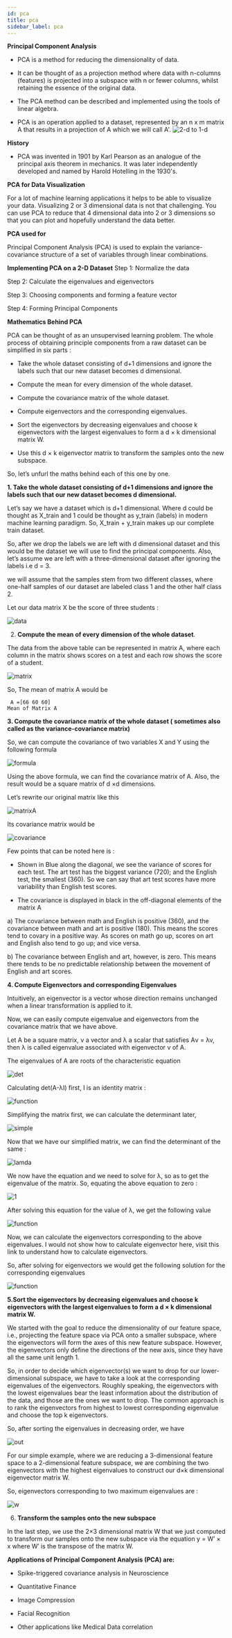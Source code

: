 ```yaml
---
id: pca
title: pca
sidebar_label: pca
---
```


**Principal Component Analysis**

* PCA is a method for reducing the dimensionality of data.

* It can be thought of as a projection method where data with n-columns (features) is projected into a subspace with n or fewer columns, whilst retaining the essence of the original data.

* The PCA method can be described and implemented using the tools of linear algebra.

* PCA is an operation applied to a dataset, represented by an n x m matrix A that results in a projection of A which we will call A'. 
![2-d to 1-d ](assets/pca/nd.png)



**History**
* PCA was invented in 1901 by Karl Pearson as an analogue of the principal axis theorem in mechanics. It was later independently developed and named by Harold Hotelling in the 1930's.


**PCA for Data Visualization**

For a lot of machine learning applications it helps to be able to visualize your data. Visualizing 2 or 3 dimensional data is not that challenging. You can use PCA to reduce that 4 dimensional data into 2 or 3 dimensions so that you can plot and hopefully understand the data better.


**PCA used for**

Principal Component Analysis (PCA) is used to explain the variance-covariance structure of a set of variables through linear combinations. 

**Implementing PCA on a 2-D Dataset**
Step 1: Normalize the data 

Step 2: Calculate the eigenvalues and eigenvectors 

Step 3: Choosing components and forming a feature vector

Step 4: Forming Principal Components



**Mathematics Behind PCA**


PCA can be thought of as an unsupervised learning problem. The whole process of obtaining principle components from a raw 
dataset can be simplified in six parts :

* Take the whole dataset consisting of d+1 dimensions and ignore the labels such that our new dataset becomes d dimensional.

* Compute the mean for every dimension of the whole dataset.

* Compute the covariance matrix of the whole dataset.

* Compute eigenvectors and the corresponding eigenvalues.

* Sort the eigenvectors by decreasing eigenvalues and choose k eigenvectors with the largest eigenvalues to form a d × k dimensional matrix W.

* Use this d × k eigenvector matrix to transform the samples onto the new subspace.


So, let’s unfurl the maths behind each of this one by one.

**1. Take the whole dataset consisting of d+1 dimensions and ignore the labels such that our new dataset becomes d dimensional.**

 Let’s say we have a dataset which is d+1 dimensional. Where d could be thought as X_train and 1 could be thought as y_train (labels) in modern machine learning paradigm. So, X_train + y_train makes up our complete train dataset.

So, after we drop the labels we are left with d dimensional dataset and this would be the dataset we will use to find the principal components. Also, let’s assume we are left with a three-dimensional dataset after ignoring the labels i.e d = 3.

we will assume that the samples stem from two different classes, where one-half samples of our dataset are labeled class 1 and the other half class 2.

Let our data matrix X be the score of three students :

![data](assets/pca/student.png)


 2. **Compute the mean of every dimension of the whole dataset**.

The data from the above table can be represented in matrix A, where each column in the matrix shows scores on a test and each row shows the score of a student.

![matrix](assets/pca/matrix.png)


So, The mean of matrix A would be

``` _
 A =[66 60 60]
Mean of Matrix A
```

**3. Compute the covariance matrix of the whole dataset ( sometimes also called as the variance-covariance matrix)**


So, we can compute the covariance of two variables X and Y using the following formula

![formula](assets/pca/formula.png)


Using the above formula, we can find the covariance matrix of A. Also, the result would be a square matrix of d ×d dimensions.

Let’s rewrite our original matrix like this

![matrixA](assets/pca/matrixA.png)

Its covariance matrix would be


![covariance](assets/pca/covariance.png)


 Few points that can be noted here is :


 * Shown in Blue along the diagonal, we see the variance of scores for each test. The art test has the biggest variance (720); and the English test, the smallest (360). So we can say that art test scores have more variability than English test scores.

 * The covariance is displayed in black in the off-diagonal elements of the matrix A


 a) The covariance between math and English is positive (360), and the covariance between math and art is positive (180). This means the scores tend to covary in a positive way. As scores on math go up, scores on art and English also tend to go up; and vice versa.

 b) The covariance between English and art, however, is zero. This means there tends to be no predictable relationship between the movement of English and art scores.

 **4. Compute Eigenvectors and corresponding Eigenvalues**
 
 Intuitively, an eigenvector is a vector whose direction remains unchanged when a linear transformation is applied to it.

 Now, we can easily compute eigenvalue and eigenvectors from the covariance matrix that we have above.

 Let A be a square matrix, ν a vector and λ a scalar that satisfies Aν = λν, then λ is called eigenvalue associated with eigenvector ν of A.

 The eigenvalues of A are roots of the characteristic equation


![det](assets/pca/det.png)



Calculating det(A-λI) first, I is an identity matrix :


![function](assets/pca/function.png)



Simplifying the matrix first, we can calculate the determinant later,


![simple](assets/pca/simple.png)




Now that we have our simplified matrix, we can find the determinant of the same :

![lamda](assets/pca/lamda.png)


We now have the equation and we need to solve for λ, so as to get the eigenvalue of the matrix. So, equating the above equation to zero :

![1](assets/pca/1.png)

 After solving this equation for the value of λ, we get the following value

![function](assets/pca/function.png)


 Now, we can calculate the eigenvectors corresponding to the above eigenvalues. I would not show how to calculate eigenvector here, visit this link to understand how to calculate eigenvectors.

So, after solving for eigenvectors we would get the following solution for the corresponding eigenvalues

![function](assets/pca/cal.png)

 

**5.Sort the eigenvectors by decreasing eigenvalues and choose k eigenvectors with the largest eigenvalues to form a d × k dimensional matrix W.**

We started with the goal to reduce the dimensionality of our feature space, i.e., projecting the feature space via PCA onto a smaller subspace, where the eigenvectors will form the axes of this new feature subspace. However, the eigenvectors only define the directions of the new axis, since they have all the same unit length 1.

So, in order to decide which eigenvector(s) we want to drop for our lower-dimensional subspace, we have to take a look at the corresponding eigenvalues of the eigenvectors. Roughly speaking, the eigenvectors with the lowest eigenvalues bear the least information about the distribution of the data, and those are the ones we want to drop.
The common approach is to rank the eigenvectors from highest to lowest corresponding eigenvalue and choose the top k eigenvectors.

So, after sorting the eigenvalues in decreasing order, we have

![out](assets/pca/out.png)


 For our simple example, where we are reducing a 3-dimensional feature space to a 2-dimensional feature subspace, we are combining the two eigenvectors with the highest eigenvalues to construct our d×k dimensional eigenvector matrix W.


So, eigenvectors corresponding to two maximum eigenvalues are :

![w](assets/pca/w.png)



6. **Transform the samples onto the new subspace** 
 
 In the last step, we use the 2×3 dimensional matrix W that we just computed to transform our samples onto the new subspace via the equation y = W′ × x where W′ is the transpose of the matrix W.


**Applications of Principal Component Analysis (PCA) are:**

* Spike-triggered covariance analysis in Neuroscience

* Quantitative Finance

* Image Compression

* Facial Recognition

* Other applications like Medical Data correlation

